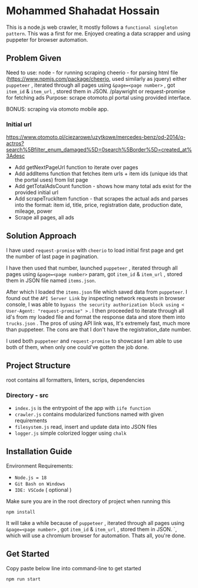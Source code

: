 # Mohammed Shahadat Hossain

This is a node.js web crawler, It mostly follows a `functional singleton pattern`. This was a first for me. Enjoyed creating a data scrapper and using puppeter for browser automation.

## Problem Given

Need to use: node - for running scraping cheerio - for parsing html file (https://www.npmjs.com/package/cheerio, used similarly as jquery) either `puppeteer` , iterated through all pages using `&page=<page number>` , got `item_id` & `item_url` , stored them in JSON.
 /playwright or request-promise for fetching ads Purpose: scrape otomoto.pl portal using provided interface.

BONUS: scraping via otomoto mobile app.
### Initial url 
https://www.otomoto.pl/ciezarowe/uzytkowe/mercedes-benz/od-2014/q-actros?search%5Bfilter_enum_damaged%5D=0search%5Border%5D=created_at%3Adesc

- Add getNextPageUrl function to iterate over pages
- Add addItems function that fetches item urls + item ids (unique ids that the portal uses) from list page
- Add getTotalAdsCount function - shows how many total ads exist for the provided initial url
- Add scrapeTruckItem function - that scrapes the actual ads and parses into the format: item id, title, price, registration date, production date, mileage, power
- Scrape all pages, all ads

## Solution Approach

I have used `request-promise` with `cheerio` to load initial first page and get the number of last page in pagination. 

I have then used that number, launched `puppeteer` , iterated through all pages using `&page=<page number>` param, got `item_id` & `item_url` , stored them in JSON file named `items.json`.

After which I loaded the `items.json` file which saved data from `puppeteer`. I found out the `API Server Link` by inspecting network requests in browser console, I was able to `bypass the security authorization block using < User-Agent: "request-promise" >` . I then proceeded to iterate through all id's from my loaded file and format the response data and store them into `trucks.json` . The pros of using API link was, It's extremely fast, much more than puppeteer. The cons are that I don't have the registration_date number.

I used both `puppeteer` and `request-promise` to showcase I am able to use both of them, when only one could've gotten the job done.

## Project Structure 
root contains all formatters, linters, scrips, dependencies
### Directory - src
- `index.js` is the entrypoint of the app with `iife function`
- `crawler.js` contains modularized functions named with given requirements
- `filesystem.js` read, insert and update data into JSON files
- `logger.js` simple colorized logger using `chalk`

## Installation Guide

Environment Requirements:

- `Node.js = 18`
- `Git Bash on Windows`
- `IDE: VSCode` ( optional )

Make sure you are in the root directory of project when running this

```
npm install
```

It will take a while because of `puppeteer` , iterated through all pages using `&page=<page number>` , got `item_id` & `item_url` , stored them in JSON.
 `, which will use a chromium browser for automation. Thats all, you're done.

## Get Started

Copy paste below line into command-line to get started

```
npm run start
```
